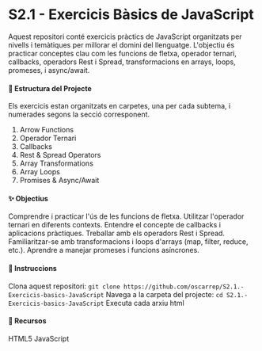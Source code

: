 # S2.1 - Exercicis Bàsics de JavaScript
Aquest repositori conté exercicis pràctics de JavaScript organitzats per nivells i temàtiques per millorar el domini del llenguatge. L'objectiu és practicar conceptes clau com les funcions de fletxa, operador ternari, callbacks, operadors Rest i Spread, transformacions en arrays, loops, promeses, i async/await.

#### 📂 Estructura del Projecte
Els exercicis estan organitzats en carpetes, una per cada subtema, i numerades segons la secció corresponent.

1. Arrow Functions
2. Operador Ternari
3. Callbacks
4. Rest & Spread Operators
5. Array Transformations
6. Array Loops
7. Promises & Async/Await

#### ✨ Objectius
Comprendre i practicar l'ús de les funcions de fletxa.
Utilitzar l'operador ternari en diferents contexts.
Entendre el concepte de callbacks i aplicacions pràctiques.
Treballar amb els operadors Rest i Spread.
Familiaritzar-se amb transformacions i loops d'arrays (map, filter, reduce, etc.).
Aprendre a manejar promeses i funcions asíncrones.

#### 🚀 Instruccions
Clona aquest repositori:
``git clone https://github.com/oscarrep/S2.1.-Exercicis-basics-JavaScript``
Navega a la carpeta del projecte:
``cd S2.1.-Exercicis-basics-JavaScript``
Executa cada arxiu html

#### 🔗 Recursos
HTML5
JavaScript
